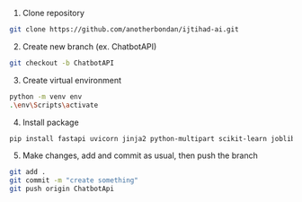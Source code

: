 1. Clone repository
``` bash
git clone https://github.com/anotherbondan/ijtihad-ai.git
```

2. Create new branch (ex. ChatbotAPI)
```bash
git checkout -b ChatbotAPI
```

3. Create virtual environment
```bash
python -m venv env
.\env\Scripts\activate
```

4. Install package
```bash
pip install fastapi uvicorn jinja2 python-multipart scikit-learn joblib
```

5. Make changes, add and commit as usual, then push the branch
```bash
git add .
git commit -m "create something"
git push origin ChatbotApi
```




